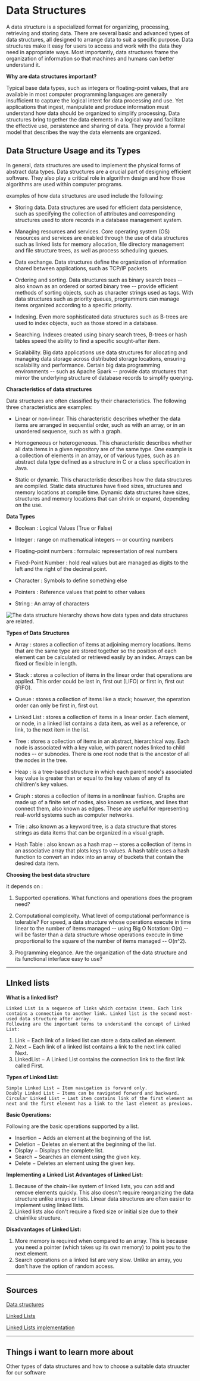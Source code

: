 # Data Structures

A data structure is a specialized format for organizing, processing, retrieving and storing data. There are several basic and advanced types of data structures, all designed to arrange data to suit a specific purpose. Data structures make it easy for users to access and work with the data they need in appropriate ways. Most importantly, data structures frame the organization of information so that machines and humans can better understand it.


**Why are data structures important?**

Typical base data types, such as integers or floating-point values, that are available in most computer programming languages are generally insufficient to capture the logical intent for data processing and use. Yet applications that ingest, manipulate and produce information must understand how data should be organized to simplify processing. Data structures bring together the data elements in a logical way and facilitate the effective use, persistence and sharing of data. They provide a formal model that describes the way the data elements are organized.


## Data Structure Usage and its Types 

In general, data structures are used to implement the physical forms of abstract data types. Data structures are a crucial part of designing efficient software. They also play a critical role in algorithm design and how those algorithms are used within computer programs.


examples of how data structures are used include the following:

   * Storing data. Data structures are used for efficient data persistence, such as specifying the collection of attributes and corresponding structures used to store records in a database management system.

   * Managing resources and services. Core operating system (OS) resources and services are enabled through the use of data structures such as linked lists for memory allocation, file directory management and file structure trees, as well as process scheduling queues.

   * Data exchange. Data structures define the organization of information shared between applications, such as TCP/IP packets.

   * Ordering and sorting. Data structures such as binary search trees -- also known as an ordered or sorted binary tree -- provide efficient methods of sorting objects, such as character strings used as tags. With data structures such as priority queues, programmers can manage items organized according to a specific priority.

   * Indexing. Even more sophisticated data structures such as B-trees are used to index objects, such as those stored in a database.

   * Searching. Indexes created using binary search trees, B-trees or hash tables speed the ability to find a specific sought-after item.

   * Scalability. Big data applications use data structures for allocating and managing data storage across distributed storage locations, ensuring scalability and performance. Certain big data programming environments -- such as Apache Spark -- provide data structures that mirror the underlying structure of database records to simplify querying.


**Characteristics of data structures**

Data structures are often classified by their characteristics. The following three characteristics are examples:

   * Linear or non-linear. This characteristic describes whether the data items are arranged in sequential order, such as with an array, or in an unordered sequence, such as with a graph.

   * Homogeneous or heterogeneous. This characteristic describes whether all data items in a given repository are of the same type. One example is a collection of elements in an array, or of various types, such as an abstract data type defined as a structure in C or a class specification in Java.

   * Static or dynamic. This characteristic describes how the data structures are compiled. Static data structures have fixed sizes, structures and memory locations at compile time. Dynamic data structures have sizes, structures and memory locations that can shrink or expand, depending on the use.


**Data Types**

* Boolean : Logical Values (True or False)

* Integer : range on mathematical integers -- or counting numbers

* Floating-point numbers : formulaic representation of real numbers

* Fixed-Point Number : hold real values but are managed as digits to the left and the right of the decimal point.

* Character : Symbols to define something else

* Pointers : Reference values that point to other values

* String : An array of characters


![The data structure hierarchy shows how data types and data structures are related. ](https://cdn.ttgtmedia.com/rms/onlineimages/whatis-data_structure.png)


**Types of Data Structures**

* Array : stores a collection of items at adjoining memory locations. Items that are the same type are stored together so the position of each element can be calculated or retrieved easily by an index. Arrays can be fixed or flexible in length.

* Stack : stores a collection of items in the linear order that operations are applied. This order could be last in, first out (LIFO) or first in, first out (FIFO).

* Queue :  stores a collection of items like a stack; however, the operation order can only be first in, first out.

* Linked List : stores a collection of items in a linear order. Each element, or node, in a linked list contains a data item, as well as a reference, or link, to the next item in the list.

* Tree : stores a collection of items in an abstract, hierarchical way. Each node is associated with a key value, with parent nodes linked to child nodes -- or subnodes. There is one root node that is the ancestor of all the nodes in the tree.

* Heap : is a tree-based structure in which each parent node's associated key value is greater than or equal to the key values of any of its children's key values.

* Graph :  stores a collection of items in a nonlinear fashion. Graphs are made up of a finite set of nodes, also known as vertices, and lines that connect them, also known as edges. These are useful for representing real-world systems such as computer networks.

* Trie : also known as a keyword tree, is a data structure that stores strings as data items that can be organized in a visual graph.

* Hash Table : also known as a hash map -- stores a collection of items in an associative array that plots keys to values. A hash table uses a hash function to convert an index into an array of buckets that contain the desired data item.


**Choosing the best data structure**

it depends on : 

1. Supported operations. What functions and operations does the program need?

2. Computational complexity. What level of computational performance is tolerable? For speed, a data structure whose operations execute in time linear to the number of items managed -- using Big O Notation: O(n) -- will be faster than a data structure whose operations execute in time proportional to the square of the number of items managed -- O(n^2).

3. Programming elegance. Are the organization of the data structure and its functional interface easy to use?


***

## LInked lists

**What is a linked list?**

    Linked List is a sequence of links which contains items. Each link contains a connection to another link. Linked list is the second most-used data structure after array.
    Following are the important terms to understand the concept of Linked List:

   1. Link − Each link of a linked list can store a data called an element.
   2. Next − Each link of a linked list contains a link to the next link called Next.
   3. LinkedList − A Linked List contains the connection link to the first link called First.

**Types of Linked List:**

    Simple Linked List − Item navigation is forward only.
    Doubly Linked List − Items can be navigated forward and backward.
    Circular Linked List − Last item contains link of the first element as next and the first element has a link to the last element as previous.

**Basic Operations:**

  Following are the basic operations supported by a list.

   * Insertion − Adds an element at the beginning of the list.
   * Deletion − Deletes an element at the beginning of the list.
   * Display − Displays the complete list.
   * Search − Searches an element using the given key.
   * Delete − Deletes an element using the given key.

**Implementing a Linked List**
 **Advantages of Linked List:**

   1. Because of the chain-like system of linked lists, you can add and remove elements quickly. This also doesn't require reorganizing the data structure unlike arrays or lists. Linear data structures are often easier to implement using linked lists.
   2. Linked lists also don't require a fixed size or initial size due to their chainlike structure.

**Disadvantages of Linked List:**

   1. More memory is required when compared to an array. This is because you need a pointer (which takes up its own memory) to point you to the next element.
   2. Search operations on a linked list are very slow. Unlike an array, you don't have the option of random access.



***

## Sources 

[Data structures](https://www.techtarget.com/searchdatamanagement/definition/data-structure#:~:text=A%20data%20structure%20is%20a,they%20need%20in%20appropriate%20ways.)

[Linked Lists](https://www.tutorialspoint.com/data_structures_algorithms/linked_list_algorithms.htm)

[Linked Lists implementation](https://www.freecodecamp.org/news/introduction-to-linked-lists-in-python/#:~:text=Linked%20Lists%20are%20a%20data,list%20is%20called%20a%20node.)


***

## Things i want to learn more about 

Other types of data structures and how to choose a suitable data struucter for our software